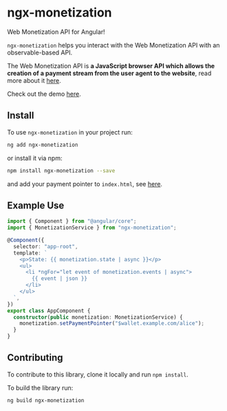 # ngx-monetization

Web Monetization API for Angular!

`ngx-monetization` helps you interact with the Web Monetization API with an observable-based API.

The Web Monetization API is
**a JavaScript browser API which allows the creation of a payment stream from the user agent to the website**, read more about it [here](https://webmonetization.org/).

Check out the demo [here](https://cddelta.github.io/ngx-monetization/).

## Install

To use `ngx-monetization` in your project run:

```bash
ng add ngx-monetization
```

or install it via npm:

```bash
npm install ngx-monetization --save
```

and add your payment pointer to `index.html`, see [here](https://webmonetization.org/docs/getting-started).

## Example Use

```typescript
import { Component } from "@angular/core";
import { MonetizationService } from "ngx-monetization";

@Component({
  selector: "app-root",
  template: `
    <p>State: {{ monetization.state | async }}</p>
    <ul>
      <li *ngFor="let event of monetization.events | async">
        {{ event | json }}
      </li>
    </ul>
  `,
})
export class AppComponent {
  constructor(public monetization: MonetizationService) {
    monetization.setPaymentPointer("$wallet.example.com/alice");
  }
}
```

## Contributing

To contribute to this library, clone it locally and run `npm install`.

To build the library run:
```bash
ng build ngx-monetization
```